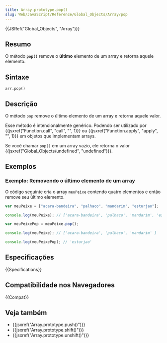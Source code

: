 ```yaml
---
title: Array.prototype.pop()
slug: Web/JavaScript/Reference/Global_Objects/Array/pop
---
```


{{JSRef("Global_Objects", "Array")}}

## Resumo

O método **`pop()`** remove o **último** elemento de um array e retorna aquele elemento.

## Sintaxe

```
arr.pop()
```

## Descrição

O método `pop` remove o último elemento de um array e retorna aquele valor.

Esse método é intencionalmente genérico. Podendo ser utilizado por {{jsxref("Function.call", "call", "", 1)}} ou {{jsxref("Function.apply", "apply", "", 1)}} em objetos que implementam arrays.

Se você chamar `pop()` em um array vazio, ele retorna o valor {{jsxref("Global_Objects/undefined", "undefined")}}.

## Exemplos

### Exemplo: Removendo o último elemento de um array

O código seguinte cria o array `meuPeixe` contendo quatro elementos e então remove seu último elemento.

```js
var meuPeixe = ["acara-bandeira", "palhaco", "mandarim", "esturjao"];

console.log(meuPeixe); // ['acara-bandeira', 'palhaco', 'mandarim', 'esturjao']

var meuPeixePop = meuPeixe.pop();

console.log(meuPeixe); // ['acara-bandeira', 'palhaco', 'mandarim' ]

console.log(meuPeixePop); // 'esturjao'
```

## Especificações

{{Specifications}}

## Compatibilidade nos Navegadores

{{Compat}}

## Veja também

- {{jsxref("Array.prototype.push()")}}
- {{jsxref("Array.prototype.shift()")}}
- {{jsxref("Array.prototype.unshift()")}}
